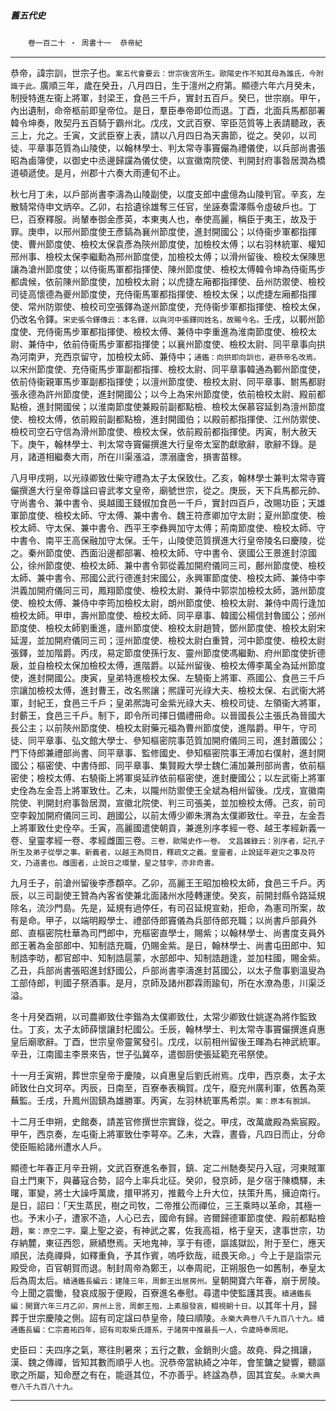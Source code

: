 

##### 舊五代史
　　`卷一百二十 ‧ 周書十一`　`恭帝紀`

* * *

恭帝，諱宗訓，世宗子也。`案五代會要云：世宗後宮所生。歐陽史作不知其母為誰氏，今附識于此。`廣順三年，歲在癸丑，八月四日，生于澶州之府第。顯德六年六月癸未，制授特進左衞上將軍，封梁王，食邑三千戶，實封五百戶。癸巳，世宗崩。甲午，內出遺制，命帝柩前即皇帝位。是日，羣臣奉帝即位而退。丁酉，北面兵馬都部署韓令坤奏，敗契丹五百騎于霸州北。戊戌，文武百寮、宰臣范質等上表請聽政，表三上，允之。壬寅，文武臣寮上表，請以八月四日為天壽節，從之。癸卯，以司徒、平章事范質為山陵使，以翰林學士、判太常寺事竇儼為禮儀使，以兵部尚書張昭為鹵簿使，以御史中丞邊歸讜為儀仗使，以宣徽南院使、判開封府事昝居潤為橋道頓遞使。是月，州郡十六奏大雨連旬不止。

秋七月丁未，以戶部尚書李濤為山陵副使，以度支郎中盧億為山陵判官。辛亥，左散騎常侍申文炳卒。乙卯，右拾遺徐雄奪三任官，坐誣奏雷澤縣令虛破戶也。丁巳，百寮釋服。尚輦奉御金彥英，本東夷人也，奉使高麗，稱臣于夷王，故及于罪。庚申，以邢州節度使王彥鎬為襄州節度使，進封開國公；以侍衞步軍都指揮使、曹州節度使、檢校太保袁彥為陝州節度使，加檢校太傅；以右羽林統軍、權知邢州事、檢校太保李繼勳為邢州節度使，加檢校太傅；以滑州留後、檢校太保陳思讓為滄州節度使；以侍衞馬軍都指揮使、陳州節度使、檢校太傅韓令坤為侍衞馬步都虞候，依前陳州節度使，加檢校太尉；以虎捷左廂都指揮使、岳州防禦使、檢校司徒高懷德為夔州節度使，充侍衞馬軍都指揮使、檢校太保；以虎捷左廂都指揮使、常州防禦使、檢校司空張鐸為遂州節度使，充侍衞步軍都指揮使、檢校太保，仍改名令鐸。`宋史張令鐸傳云：本名鐸，以與河中張鐸同姓名，故賜今名。`壬戌，以鄆州節度使、充侍衞馬步軍都指揮使、檢校太傅、兼侍中李重進為淮南節度使、檢校太尉、兼侍中，依前侍衞馬步軍都指揮使；以襄州節度使、檢校太尉、同平章事向拱為河南尹，充西京留守，加檢校太師、兼侍中；`通鑑：向拱即向訓也，避恭帝名改焉。`以宋州節度使、充侍衞馬步軍副都指揮、檢校太尉、同平章事韓通為鄆州節度使，依前侍衞親軍馬步軍副都指揮使；以澶州節度使、檢校太尉、同平章事、駙馬都尉張永德為許州節度使，進封開國公；以今上為宋州節度使，依前檢校太尉、殿前都點檢，進封開國侯；以淮南節度使兼殿前副都點檢、檢校太保慕容延釗為澶州節度使、檢校太傅，依前殿前副都點檢，進封開國伯；以殿前都指揮使、江州防禦使、檢校司空石守信為滑州節度使、檢校太保，依前殿前都指揮使。丙寅，制大赦天下。庚午，翰林學士、判太常寺竇儼撰進大行皇帝太室酌獻歌辭，歌辭不錄。是月，諸道相繼奏大雨，所在川渠漲溢，漂溺廬舍，損害苗稼。

八月甲戌朔，以光祿卿致仕柴守禮為太子太保致仕。乙亥，翰林學士兼判太常寺竇儼撰進大行皇帝尊諡曰睿武孝文皇帝，廟號世宗，從之。庚辰，天下兵馬都元帥、守尚書令、兼中書令、吳越國王錢俶加食邑一千戶，實封四百戶，改賜功臣；天雄軍節度使、檢校太師、守太傅、兼中書令、魏王符彥卿加守太尉；夏州節度使、檢校太師、守太保、兼中書令、西平王李彝興加守太傅；荊南節度使、檢校太師、守中書令、南平王高保融加守太保。壬午，山陵使范質撰進大行皇帝陵名曰慶陵，從之。秦州節度使、西面沿邊都部署、檢校太師、守中書令、褒國公王景進封涼國公，徐州節度使、檢校太師、兼中書令郭從義加開府儀同三司，鄜州節度使、檢校太師、兼中書令、邢國公武行德進封宋國公，永興軍節度使、檢校太師、兼侍中李洪義加開府儀同三司，鳳翔節度使、檢校太尉、兼侍中郭崇加檢校太師，潞州節度使、檢校太傅、兼侍中李筠加檢校太尉，朗州節度使、檢校太尉、兼侍中周行逢加檢校太師。甲申，壽州節度使、檢校太師、同平章事、韓國公楊信封魯國公；邠州節度使、檢校太師劉重進，廬州節度使、檢校太尉趙贊，鄧州節度使、檢校太尉宋延渥，並加開府儀同三司；涇州節度使、檢校太尉白重贊，河中節度使、檢校太尉張鐸，並加階爵。丙戌，易定節度使孫行友、靈州節度使馮繼勳、府州節度使折德扆，並自檢校太保加檢校太傅，進階爵。以延州留後、檢校太傅李萬全為延州節度使，進封開國公。庚寅，皇弟特進檢校太保、左驍衞上將軍、燕國公、食邑三千戶宗讓加檢校太傅，進封曹王，改名熈讓；熈謹可光祿大夫、檢校太保、右武衞大將軍，封紀王，食邑三千戶；皇弟熈誨可金紫光祿大夫、檢校司徒、左領衞大將軍，封蘄王，食邑三千戶。制下，即令所司擇日備禮冊命。以晉國長公主張氏為晉國大長公主；以前陝州節度使、檢校太尉藥元福為曹州節度使，進階爵。甲午，守司徒、同平章事、弘文館大學士、參知樞密院事范質加開府儀同三司，進封蕭國公；門下侍郎兼禮部尚書、同平章事、監修國史、參知樞密院事王溥加右僕射，進封開國公；樞密使、中書侍郎、同平章事、集賢殿大學士魏仁浦加兼刑部尚書，依前樞密使；檢校太傅、右驍衞上將軍吳延祚依前樞密使，進封慶國公；以左武衞上將軍史佺為左金吾上將軍致仕。乙未，以隴州防禦使王全斌為相州留後。戊戌，宣徽南院使、判開封府事昝居潤，宣徽北院使、判三司張美，並加檢校太傅。己亥，前司空李穀加開府儀同三司、趙國公，以前太傅少卿朱渭為太僕卿致仕。辛丑，左金吾上將軍致仕史佺卒。壬寅，高麗國遣使朝貢，兼進別序孝經一卷、越王孝經新義一卷、皇靈孝經一卷、孝經雌圖三卷。`三卷，歐陽史作一卷。　文昌雜錄云：別序者，記孔子所生及弟子從學之事。新義者，以越王為問目，釋疏文之義。皇靈者，止說延年避灾之事及符文，乃道書也。雌圖者，止說日之環暈，星之彗孛，亦非奇書。`

九月壬子，前滄州留後李彥頵卒。乙卯，高麗王王昭加檢校太師，食邑三千戶。丙辰，以三司副使王贊為內客省使兼北面諸州水陸轉運使。癸亥，前開封縣令路延規除名，流沙門島。先是，延規有過停任，有司召延規宣勑，拒命，為憲司所案，故有是命。甲子，以端明殿學士、禮部侍郎竇儀為兵部侍郎充職；以尚書戶部員外郎、直樞密院杜華為司門郎中，充樞密直學士，賜紫；以翰林學士、尚書度支員外郎王著為金部郎中、知制誥充職，仍賜金紫。是日，翰林學士、尚書屯田郎中、知制誥李昉，都官郎中、知制誥扈蒙，水部郎中、知制誥趙逢，並加柱國，賜金紫。乙丑，兵部尚書張昭進封舒國公，戶部尚書李濤進封莒國公，以太子詹事劉溫叟為工部侍郎，判國子祭酒事。是月，京師及諸州郡霖雨踰旬，所在水潦為患，川渠泛溢。

冬十月癸酉朔，以司農卿致仕李鍇為太僕卿致仕，太常少卿致仕姚遂為將作監致仕。丁亥，太子太師薛懷讓封杞國公。壬辰，翰林學士、判太常寺事竇儼撰進貞惠皇后廟歌辭。丁酉，世宗皇帝靈駕發引。戊戌，以前相州留後王暉為右神武統軍。辛丑，江南國主李景來告，世子弘冀卒，遣御厨使張延範充弔祭使。

十一月壬寅朔，葬世宗皇帝于慶陵，以貞惠皇后劉氏祔焉。戊申，西京奏，太子太師致仕白文珂卒。丙辰，日南至，百寮奉表稱賀。戊午，廢兖州廣利軍，依舊為萊蕪監。壬戌，升鳳州固鎮為雄勝軍。丙寅，左羽林統軍馬希崇。`案：原本有脫誤。`

十二月壬申朔，史館奏，請差官修撰世宗實錄，從之。甲戌，改萬歲殿為紫宸殿。甲午，西京奏，左屯衞上將軍致仕李萼卒。乙未，大霖，晝昏，凡四日而止，分命使臣賑給諸州遭水人戶。

顯德七年春正月辛丑朔，文武百寮進名奉賀，鎮、定二州馳奏契丹入寇，河東賊軍自土門東下，與蕃寇合勢，詔今上率兵北征。癸卯，發京師，是夕宿于陳橋驛，未曙，軍變，將士大譟呼萬歲，擐甲將刃，推戴今上升大位，扶策升馬，擁迫南行。是日，詔曰：「天生蒸民，樹之司牧，二帝推公而禪位，三王乘時以革命，其極一也。予末小子，遭家不造，人心已去，國命有歸。咨爾歸德軍節度使、殿前都點檢趙，`案：原空二字。`稟上聖之姿，有神武之畧，佐我高祖，格于皇天，逮事世宗，功存納麓，東征西怨，厥績懋焉。天地鬼神，享于有德，謳謠獄訟，附于至仁，應天順民，法堯禪舜，如釋重負，予其作賓，嗚呼欽哉，祗畏天命。」今上于是詣崇元殿受命，百官朝賀而退。制封周帝為鄭王，以奉周祀，正朔服色一如舊制，奉皇太后為周太后。`續通鑑長編云：建隆三年，周鄭王出居房州。`皇朝開寶六年春，崩于房陵。今上聞之震慟，發哀成服于便殿，百寮進名奉慰。尋遣中使監護其喪。`續通鑑長編：開寶六年三月乙卯，房州上言，周鄭王殂，上素服發哀，輟視朝十日。`以其年十月，歸葬于世宗慶陵之側。詔有司定諡曰恭皇帝，陵曰順陵。`永樂大典卷八千九百八十九。續通鑑長編：仁宗嘉祐四年，詔有司取柴氏譜系，于諸房中推最長一人，令歲時奉周祀。`

史臣曰：夫四序之氣，寒往則暑來；五行之數，金銷則火盛。故堯、舜之揖讓，漢、魏之傳禪，皆知其數而順乎人也。況恭帝當紈綺之冲年，會笙鏞之變響，聽謳歌之所屬，知命歷之有在，能遜其位，不亦善乎。終諡為恭，固其宜矣。`永樂大典卷八千九百八十九。`

* * *

